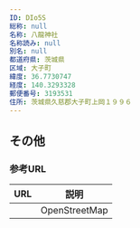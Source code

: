 ```yaml
---
ID: DIo5S
総称: null
名称: 八龍神社
名称読み: null
別名: null
都道府県: 茨城県
区域: 大子町
緯度: 36.7730747
経度: 140.3293328
郵便番号: 3193531
住所: 茨城県久慈郡大子町上岡１９９６
---
```


## その他

### 参考URL

| URL | 説明          |
| --- | ------------- |
|     | OpenStreetMap |
